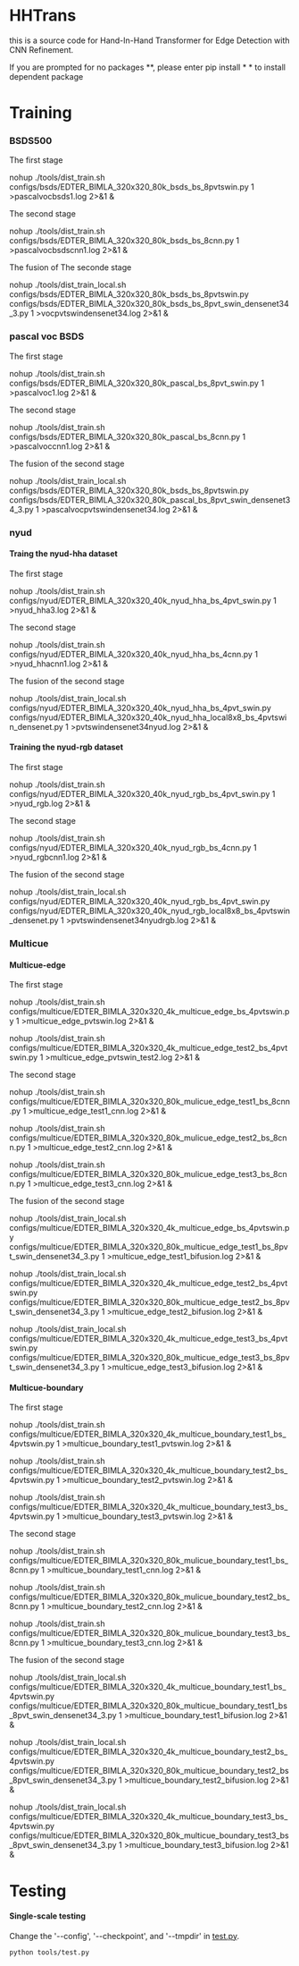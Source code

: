 # HHTrans
this is a source code for Hand-In-Hand Transformer for Edge Detection with CNN Refinement.

If you are prompted for no packages **, please enter pip install * * to install dependent package


# Training

### BSDS500

The first stage

nohup ./tools/dist_train.sh configs/bsds/EDTER_BIMLA_320x320_80k_bsds_bs_8pvtswin.py 1 >pascalvocbsds1.log 2>&1 &

The second stage

nohup ./tools/dist_train.sh configs/bsds/EDTER_BIMLA_320x320_80k_bsds_bs_8cnn.py 1 >pascalvocbsdscnn1.log 2>&1 &

The fusion of The seconde stage

nohup ./tools/dist_train_local.sh configs/bsds/EDTER_BIMLA_320x320_80k_bsds_bs_8pvtswin.py configs/bsds/EDTER_BIMLA_320x320_80k_bsds_bs_8pvt_swin_densenet34_3.py 1 >vocpvtswindensenet34.log 2>&1 &


### pascal voc BSDS

The first stage

nohup ./tools/dist_train.sh configs/bsds/EDTER_BIMLA_320x320_80k_pascal_bs_8pvt_swin.py 1 >pascalvoc1.log 2>&1 &

The second stage

nohup ./tools/dist_train.sh configs/bsds/EDTER_BIMLA_320x320_80k_pascal_bs_8cnn.py 1 >pascalvoccnn1.log 2>&1 &

The fusion of the second stage

nohup ./tools/dist_train_local.sh configs/bsds/EDTER_BIMLA_320x320_80k_bsds_bs_8pvtswin.py configs/bsds/EDTER_BIMLA_320x320_80k_pascal_bs_8pvt_swin_densenet34_3.py 1 >pascalvocpvtswindensenet34.log 2>&1 &

### nyud

#### Traing the nyud-hha dataset

The first stage

nohup ./tools/dist_train.sh configs/nyud/EDTER_BIMLA_320x320_40k_nyud_hha_bs_4pvt_swin.py 1 >nyud_hha3.log 2>&1 &

The second stage

nohup ./tools/dist_train.sh configs/nyud/EDTER_BIMLA_320x320_40k_nyud_hha_bs_4cnn.py 1 >nyud_hhacnn1.log 2>&1 &

The fusion of the second stage

nohup ./tools/dist_train_local.sh configs/nyud/EDTER_BIMLA_320x320_40k_nyud_hha_bs_4pvt_swin.py configs/nyud/EDTER_BIMLA_320x320_40k_nyud_hha_local8x8_bs_4pvtswin_densenet.py 1 >pvtswindensenet34nyud.log 2>&1 &

#### Training the nyud-rgb dataset

The first stage

nohup ./tools/dist_train.sh configs/nyud/EDTER_BIMLA_320x320_40k_nyud_rgb_bs_4pvt_swin.py 1 >nyud_rgb.log 2>&1 &

The second stage

nohup ./tools/dist_train.sh configs/nyud/EDTER_BIMLA_320x320_40k_nyud_rgb_bs_4cnn.py 1 >nyud_rgbcnn1.log 2>&1 &

The fusion of the second stage

nohup ./tools/dist_train_local.sh configs/nyud/EDTER_BIMLA_320x320_40k_nyud_rgb_bs_4pvt_swin.py configs/nyud/EDTER_BIMLA_320x320_40k_nyud_rgb_local8x8_bs_4pvtswin_densenet.py 1 >pvtswindensenet34nyudrgb.log 2>&1 &

### Multicue

#### Multicue-edge

The first stage

nohup ./tools/dist_train.sh configs/multicue/EDTER_BIMLA_320x320_4k_multicue_edge_bs_4pvtswin.py 1 >multicue_edge_pvtswin.log 2>&1 &

nohup ./tools/dist_train.sh configs/multicue/EDTER_BIMLA_320x320_4k_multicue_edge_test2_bs_4pvtswin.py 1 >multicue_edge_pvtswin_test2.log 2>&1 &

The second stage

nohup ./tools/dist_train.sh configs/multicue/EDTER_BIMLA_320x320_80k_mulicue_edge_test1_bs_8cnn.py 1 >multicue_edge_test1_cnn.log 2>&1 &

nohup ./tools/dist_train.sh configs/multicue/EDTER_BIMLA_320x320_80k_mulicue_edge_test2_bs_8cnn.py 1 >multicue_edge_test2_cnn.log 2>&1 &

nohup ./tools/dist_train.sh configs/multicue/EDTER_BIMLA_320x320_80k_mulicue_edge_test3_bs_8cnn.py 1 >multicue_edge_test3_cnn.log 2>&1 &

The fusion of the second stage

nohup ./tools/dist_train_local.sh configs/multicue/EDTER_BIMLA_320x320_4k_multicue_edge_bs_4pvtswin.py configs/multicue/EDTER_BIMLA_320x320_80k_multicue_edge_test1_bs_8pvt_swin_densenet34_3.py 1 >multicue_edge_test1_bifusion.log 2>&1 &

nohup ./tools/dist_train_local.sh configs/multicue/EDTER_BIMLA_320x320_4k_multicue_edge_test2_bs_4pvtswin.py configs/multicue/EDTER_BIMLA_320x320_80k_multicue_edge_test2_bs_8pvt_swin_densenet34_3.py 1 >multicue_edge_test2_bifusion.log 2>&1 &

nohup ./tools/dist_train_local.sh configs/multicue/EDTER_BIMLA_320x320_4k_multicue_edge_test3_bs_4pvtswin.py configs/multicue/EDTER_BIMLA_320x320_80k_multicue_edge_test3_bs_8pvt_swin_densenet34_3.py 1 >multicue_edge_test3_bifusion.log 2>&1 &

#### Multicue-boundary

The first stage

nohup ./tools/dist_train.sh configs/multicue/EDTER_BIMLA_320x320_4k_multicue_boundary_test1_bs_4pvtswin.py 1 >multicue_boundary_test1_pvtswin.log 2>&1 &

nohup ./tools/dist_train.sh configs/multicue/EDTER_BIMLA_320x320_4k_multicue_boundary_test2_bs_4pvtswin.py 1 >multicue_boundary_test2_pvtswin.log 2>&1 &

nohup ./tools/dist_train.sh configs/multicue/EDTER_BIMLA_320x320_4k_multicue_boundary_test3_bs_4pvtswin.py 1 >multicue_boundary_test3_pvtswin.log 2>&1 &

The second stage

nohup ./tools/dist_train.sh configs/multicue/EDTER_BIMLA_320x320_80k_mulicue_boundary_test1_bs_8cnn.py 1 >multicue_boundary_test1_cnn.log 2>&1 &

nohup ./tools/dist_train.sh configs/multicue/EDTER_BIMLA_320x320_80k_mulicue_boundary_test2_bs_8cnn.py 1 >multicue_boundary_test2_cnn.log 2>&1 &

nohup ./tools/dist_train.sh configs/multicue/EDTER_BIMLA_320x320_80k_mulicue_boundary_test3_bs_8cnn.py 1 >multicue_boundary_test3_cnn.log 2>&1 &

The fusion of the second stage

nohup ./tools/dist_train_local.sh configs/multicue/EDTER_BIMLA_320x320_4k_multicue_boundary_test1_bs_4pvtswin.py configs/multicue/EDTER_BIMLA_320x320_80k_multicue_boundary_test1_bs_8pvt_swin_densenet34_3.py 1 >multicue_boundary_test1_bifusion.log 2>&1 &

nohup ./tools/dist_train_local.sh configs/multicue/EDTER_BIMLA_320x320_4k_multicue_boundary_test2_bs_4pvtswin.py configs/multicue/EDTER_BIMLA_320x320_80k_multicue_boundary_test2_bs_8pvt_swin_densenet34_3.py 1 >multicue_boundary_test2_bifusion.log 2>&1 &

nohup ./tools/dist_train_local.sh configs/multicue/EDTER_BIMLA_320x320_4k_multicue_boundary_test3_bs_4pvtswin.py configs/multicue/EDTER_BIMLA_320x320_80k_multicue_boundary_test3_bs_8pvt_swin_densenet34_3.py 1 >multicue_boundary_test3_bifusion.log 2>&1 &

# Testing

#### Single-scale testing

Change the '--config', '--checkpoint', and '--tmpdir' in [test.py](https://github.com/MengyangPu/EDTER/blob/main/tools/test.py).

```shell
python tools/test.py
```
